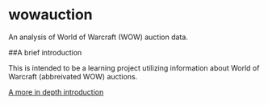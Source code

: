 # wowauction
An analysis of World of Warcraft (WOW) auction data.

##A brief introduction

This is intended to be a learning project utilizing information about World of
 Warcraft (abbreivated WOW) auctions.

 [A more in depth introduction](introduction.md)

